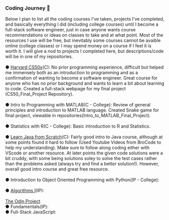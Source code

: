 <h3>Coding Journey 🧗</h3> Below I plan to list all the coding courses I've taken, projects I've completed, and basically everything I did (including college courses) until I become a full-stack software engineer, just in case anyone wants course recommendations or ideas on classes to take and at what point. Most of the resources I use will be free, but inevitably some courses cannot be avaible online (college classes) or I may spend money on a course if I feel it is worth it. I will give a nod to projects I completed here, but descriptions/code will be in one of my repositories.
  <br><br> ● <a href ="https://pll.harvard.edu/course/cs50-introduction-computer-science?delta=0" target="_blank" rel="noopener noreferrer"> Harvard CS50x</a>(C): No prior programming experience, difficult but helped me immensely both as an introduction to programming and as a confirmation of wanting to become a software engineer. Great course for anyone who has no prior background and wants to learn a bit about learning to code. Created a full-stack webpage for my final project (CS50_Final_Project Repository).
  <br><br> ● Intro to Programming with MATLAB(C - College): Review of general principles and introduction to MATLAB language. Created Snake game for final project, viewable in repositories(Intro_to_MATLAB_Final_Project).
  <br><br> ● Statistics with R(C - College): Basic introduction to R and Statistics.
  <br><br> ● <a href ="https://www.educative.io/courses/learn-java-from-scratch" target ="_blank" rel="noopener noreferrer">Learn Java from Scratch</a>(C): Fairly good intro to Java course, although at some points found it hard to follow (Used Youtube Videos from BroCode to help my understanding). Make sure to follow along coding either with VScode or another resource. At later points the given code solutions were a bit cruddy, with some being solutions soley to solve the test cases rather than the problems asked (always try and find a better solution!). However, overall good intro course and great free resource.
<br><br> ● Introduction to Object Oriented Programming with Python(IP - College):
<br><br> ● <a href= "https://www.coursera.org/learn/algorithms-part1"> Algorithms I</a>(IP):
  <br><br> <a href ="https://www.theodinproject.com/paths" target="_blank" rel="noopener noreferrer">The Odin Project</a>
  <br> ● Fundamentals(IP):
  <br> ● Full-Stack JavaScript:
</div>
